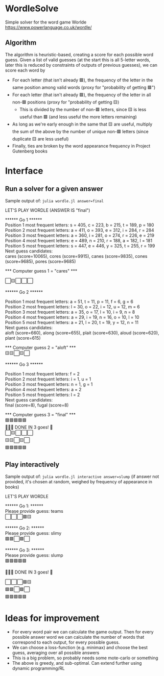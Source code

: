 # WordleSolve
Simple solver for the word game Worlde https://www.powerlanguage.co.uk/wordle/

## Algorithm
The algorithm is heuristic-based, creating a score for each possible word guess.
Given a list of valid guesses (at the start this is all 5-letter words, later this is reduced by constraints of outputs of previous guesses), we can score
each word by
* For each letter (that isn't already 🟩), the frequency of the letter in the same position among valid words (proxy for "probability of getting 🟩")
* For each letter (that isn't already 🟩), the frequency of the letter in all non-🟩 positions (proxy for "probability of getting 🟨)
    * This is divided by the number of non-🟩 letters, since 🟨 is less useful than 🟩 (and less useful the more letters remaining)
* As long as we're early enough in the same that 🟨 are useful, multiply the sum of the above by the number of unique non-🟩 letters (since duplicate 🟨 are less useful)
* Finally, ties are broken by the word appearance frequency in Project Gutenberg books

# Interface
## Run a solver for a given answer
Sample output of: `julia wordle.jl answer=final`

LET'S PLAY WORDLE (ANSWER IS "final")

 ****** Go 1 ****** \
Position 1 most frequent letters: s = 405, c = 223, b = 215, t = 189, p = 180\
Position 2 most frequent letters: a = 411, o = 393, e = 312, i = 284, r = 284\
Position 3 most frequent letters: a = 360, i = 281, o = 274, r = 226, e = 219\
Position 4 most frequent letters: e = 489, n = 210, r = 188, a = 182, l = 181\
Position 5 most frequent letters: s = 447, e = 446, y = 325, t = 255, r = 199\
Next guess candidates:\
cares (score=10065), cores (score=9915), canes (score=9835), cones (score=9685), pores (score=9685)

*** Computer guess 1 = "cares" ***
            
⬜🟨⬜⬜⬜


 ****** Go 2 ******
 
Position 1 most frequent letters: a = 51, t = 11, p = 11, f = 6, g = 6\
Position 2 most frequent letters: l = 30, o = 22, i = 12, u = 12, m = 6\
Position 3 most frequent letters: a = 35, o = 17, l = 10, i = 9, n = 8\
Position 4 most frequent letters: a = 29, i = 19, n = 16, o = 10, l = 10\
Position 5 most frequent letters: a = 21, l = 20, t = 19, y = 12, n = 11\
Next guess candidates:\
aloft (score=660), along (score=655), plait (score=630), aloud (score=620), plant (score=615)

*** Computer guess 2 = "aloft" *** \
🟨🟨⬜🟨⬜

 ****** Go 3 ******
 
Position 1 most frequent letters: f = 2\
Position 2 most frequent letters: i = 1, u = 1\
Position 3 most frequent letters: n = 1, g = 1\
Position 4 most frequent letters: a = 2\
Position 5 most frequent letters: l = 2\
Next guess candidates:\
final (score=8), fugal (score=8)

*** Computer guess 3 = "final" *** \
🟩🟩🟩🟩🟩\
🎉🍾🎊 DONE IN 3 goes! 👏\
⬜🟨⬜⬜⬜\
🟨🟨⬜🟨⬜\
🟩🟩🟩🟩🟩

## Play interactively
Sample output of: `julia wordle.jl interactive answer=slump` (if answer not provided, it's chosen at random, weighed by frequency of appearance in books)

LET'S PLAY WORDLE

 ****** Go 1: ****** \
Please provide guess: teams\
⬜⬜⬜🟩🟨

 ****** Go 2: ****** \
Please provide guess: slimy\
🟩🟩⬜🟩⬜

 ****** Go 3: ****** \
Please provide guess: slump\
🟩🟩🟩🟩🟩

🎉🍾🎊 DONE IN 3 goes! 👏

⬜⬜⬜🟩🟨\
🟩🟩⬜🟩⬜\
🟩🟩🟩🟩🟩

# Ideas for improvement
* For every word pair we can calculate the game output. Then for every possible answer word we can calculate the number of words that correspond to each output, for every possible guess.
* We can choose a loss-function (e.g. minimax) and choose the best guess, averaging over all possible answers
* This is a big problem, so probably needs some mote-carlo or something
* The above is greedy, and sub-optimal. Can extend further using dynamic programming/RL

